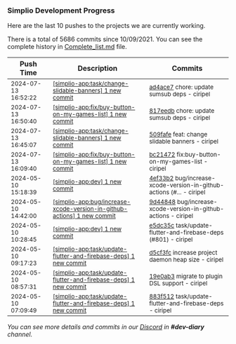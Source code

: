 
### Simplio Development Progress

Here are the last 10 pushes to the projects we are currently working.

There is a total of 5686 commits since 10/09/2021. You can see the complete history in
 [Complete_list.md](Complete_list.md) file.

| Push Time | Description | Commits |
| --- | --- | --- |
| <sub>2024-07-13 16:52:22</sub> | <sub>[[simplio-app:task/change-slidable-banners] 1 new commit](https://github.com/SimplioOfficial/simplio-app/commit/ad4ace73ac6ba1f5ff9278b79d82e28e3fd255c0)</sub> | <sub>[ad4ace7](https://github.com/SimplioOfficial/simplio-app/commit/ad4ace73ac6ba1f5ff9278b79d82e28e3fd255c0) chore: update sumsub deps - ciripel</sub> |
| <sub>2024-07-13 16:50:40</sub> | <sub>[[simplio-app:fix/buy-button-on-my-games-list] 1 new commit](https://github.com/SimplioOfficial/simplio-app/commit/817eedb3ed39e40512f77672835f164cc9f55b2d)</sub> | <sub>[817eedb](https://github.com/SimplioOfficial/simplio-app/commit/817eedb3ed39e40512f77672835f164cc9f55b2d) chore: update sumsub deps - ciripel</sub> |
| <sub>2024-07-13 16:45:07</sub> | <sub>[[simplio-app:task/change-slidable-banners] 1 new commit](https://github.com/SimplioOfficial/simplio-app/commit/509fafead1090616e2b3e8849090a4c4127163ed)</sub> | <sub>[509fafe](https://github.com/SimplioOfficial/simplio-app/commit/509fafead1090616e2b3e8849090a4c4127163ed) feat: change slidable banners - ciripel</sub> |
| <sub>2024-07-13 16:09:40</sub> | <sub>[[simplio-app:fix/buy-button-on-my-games-list] 1 new commit](https://github.com/SimplioOfficial/simplio-app/commit/bc214722f39f89a4ea59d9b50a166470b77ef65f)</sub> | <sub>[bc21472](https://github.com/SimplioOfficial/simplio-app/commit/bc214722f39f89a4ea59d9b50a166470b77ef65f) fix:buy-button-on-my-games-list - ciripel</sub> |
| <sub>2024-05-10 15:18:39</sub> | <sub>[[simplio-app:dev] 1 new commit](https://github.com/SimplioOfficial/simplio-app/commit/4ef33b210a4264956e602a8c486b569033b1278e)</sub> | <sub>[4ef33b2](https://github.com/SimplioOfficial/simplio-app/commit/4ef33b210a4264956e602a8c486b569033b1278e) bug/increase-xcode-version-in-github-actions (#... - ciripel</sub> |
| <sub>2024-05-10 14:42:00</sub> | <sub>[[simplio-app:bug/increase-xcode-version-in-github-actions] 1 new commit](https://github.com/SimplioOfficial/simplio-app/commit/9d448485dc2cb125efdd0042b50caa39cde7cc74)</sub> | <sub>[9d44848](https://github.com/SimplioOfficial/simplio-app/commit/9d448485dc2cb125efdd0042b50caa39cde7cc74) bug/increase-xcode-version-in-github-actions - ciripel</sub> |
| <sub>2024-05-10 10:28:45</sub> | <sub>[[simplio-app:dev] 1 new commit](https://github.com/SimplioOfficial/simplio-app/commit/e5dc35c45edc1504e64cfa920a46d8513e549552)</sub> | <sub>[e5dc35c](https://github.com/SimplioOfficial/simplio-app/commit/e5dc35c45edc1504e64cfa920a46d8513e549552) task/update-flutter-and-firebase-deps (#801) - ciripel</sub> |
| <sub>2024-05-10 09:17:23</sub> | <sub>[[simplio-app:task/update-flutter-and-firebase-deps] 1 new commit](https://github.com/SimplioOfficial/simplio-app/commit/d5cf3fc8fb82ab3c5987d9264ea9c6d4b05ced46)</sub> | <sub>[d5cf3fc](https://github.com/SimplioOfficial/simplio-app/commit/d5cf3fc8fb82ab3c5987d9264ea9c6d4b05ced46) increase project daemon heap size - ciripel</sub> |
| <sub>2024-05-10 08:57:31</sub> | <sub>[[simplio-app:task/update-flutter-and-firebase-deps] 1 new commit](https://github.com/SimplioOfficial/simplio-app/commit/19e0ab3f064942d5f315477d456c9f3d2f18d28a)</sub> | <sub>[19e0ab3](https://github.com/SimplioOfficial/simplio-app/commit/19e0ab3f064942d5f315477d456c9f3d2f18d28a) migrate to plugin DSL support - ciripel</sub> |
| <sub>2024-05-10 07:09:49</sub> | <sub>[[simplio-app:task/update-flutter-and-firebase-deps] 1 new commit](https://github.com/SimplioOfficial/simplio-app/commit/883f512ec836b1d3c31e6df15fbecee0e9f1a5cf)</sub> | <sub>[883f512](https://github.com/SimplioOfficial/simplio-app/commit/883f512ec836b1d3c31e6df15fbecee0e9f1a5cf) task/update-flutter-and-firebase-deps - ciripel</sub> |

_You can see more details and commits in our [Discord](https://discord.gg/aKhjuwZmdP) in **#dev-diary** channel._
